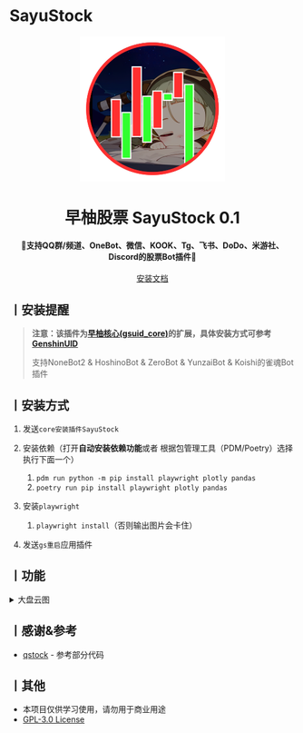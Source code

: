 # SayuStock

<p align="center">
  <a href="https://github.com/KimigaiiWuyi/SayuStock"><img src="./ICON.png" width="256" height="256" alt="SayuStock"></a>
</p>
<h1 align = "center">早柚股票 SayuStock 0.1</h1>
<h4 align = "center">🚧支持QQ群/频道、OneBot、微信、KOOK、Tg、飞书、DoDo、米游社、Discord的股票Bot插件🚧</h4>
<div align = "center">
        <a href="http://docs.gsuid.gbots.work/#/" target="_blank">安装文档</a>
</div>


## 丨安装提醒

> **注意：该插件为[早柚核心(gsuid_core)](https://github.com/Genshin-bots/gsuid_core)的扩展，具体安装方式可参考[GenshinUID](https://github.com/KimigaiiWuyi/GenshinUID)**
>
> 支持NoneBot2 & HoshinoBot & ZeroBot & YunzaiBot & Koishi的雀魂Bot插件

## 丨安装方式
1. 发送`core安装插件SayuStock`
2. 安装依赖（打开**自动安装依赖功能**或者 根据包管理工具（PDM/Poetry）选择执行下面一个）
   1. `pdm run python -m pip install playwright plotly pandas`
   2. `poetry run pip install playwright plotly pandas` 
3. 安装`playwright`
   1. `playwright install`（否则输出图片会卡住）

4. 发送`gs重启`应用插件

## 丨功能

<details><summary>大盘云图</summary><p>
<a><img src="https://s2.loli.net/2024/11/26/qvMG1ers7pITSUZ.jpg"></a>
</p></details>

## 丨感谢&参考

- [qstock](https://github.com/tkfy920/qstock) - 参考部分代码

## 丨其他

+ 本项目仅供学习使用，请勿用于商业用途
+ [GPL-3.0 License](https://github.com/KimigaiiWuyi/SayuStock/blob/master/LICENSE)
